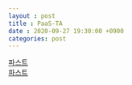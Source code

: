 ```yaml
---
layout : post
title : PaaS-TA
date : 2020-09-27 19:30:00 +0900
categories: post
---
```

<a href="http://paas-ta.co.kr/paasta2.jsp">파스트 </a> <br>
<a href="https://major-guide.paas-ta.kr/guide-1.0-spaghetti/sample-app-guide/openpaas_paasta_application_nodejs_develope_guide">파스트 </a> 

